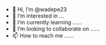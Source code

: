- 👋 Hi, I’m @wadepe23 
- 👀 I’m interested in ...
- 🌱 I’m currently learning ......
- 💞️ I’m looking to collaborate on ......
- 📫 How to reach me ......

<!---
wadepe23/wadepe23 is a ✨ special ✨ repository because its `README.md` (this file) appears on your GitHub profile.
You can click the Preview link to take a look at your changes.
--->
